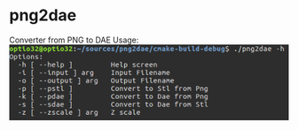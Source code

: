 # png2dae
Converter from PNG to DAE
Usage:
![alt text](https://github.com/kmpchk/png2dae/blob/master/materials/images/usage.png "Usage")
